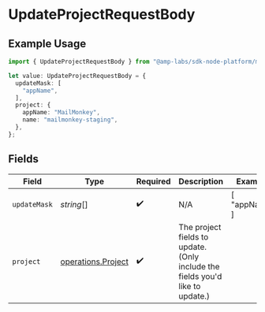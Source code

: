 # UpdateProjectRequestBody

## Example Usage

```typescript
import { UpdateProjectRequestBody } from "@amp-labs/sdk-node-platform/models/operations";

let value: UpdateProjectRequestBody = {
  updateMask: [
    "appName",
  ],
  project: {
    appName: "MailMonkey",
    name: "mailmonkey-staging",
  },
};
```

## Fields

| Field                                                                         | Type                                                                          | Required                                                                      | Description                                                                   | Example                                                                       |
| ----------------------------------------------------------------------------- | ----------------------------------------------------------------------------- | ----------------------------------------------------------------------------- | ----------------------------------------------------------------------------- | ----------------------------------------------------------------------------- |
| `updateMask`                                                                  | *string*[]                                                                    | :heavy_check_mark:                                                            | N/A                                                                           | [<br/>"appName"<br/>]                                                         |
| `project`                                                                     | [operations.Project](../../models/operations/project.md)                      | :heavy_check_mark:                                                            | The project fields to update. (Only include the fields you'd like to update.) |                                                                               |
